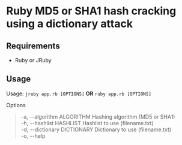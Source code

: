 Ruby MD5 or SHA1 hash cracking using a dictionary attack
========================


Requirements
------------

* Ruby or JRuby

Usage
------------

Usage: `jruby app.rb [OPTIONS]` **OR** `ruby app.rb [OPTIONS]`    
  
Options  
>    -a, --algorithm ALGORITHM        Hashing algorithm (MD5 or SHA1)  
    -h, --hashlist HASHLIST          Hashlist to use (filename.txt)  
    -d, --dictionary DICTIONARY      Dictionary to use (filename.txt)  
    -o, --help  
    
 
